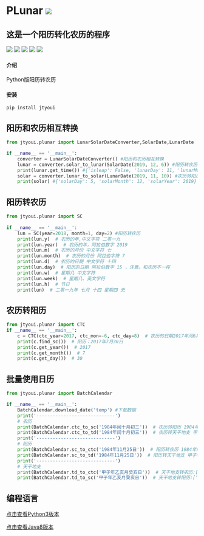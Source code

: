 # **PLunar** [![](https://gitee.com/tyoui/logo/raw/master/logo/photolog.png)][1]


## 这是一个阳历转化农历的程序
[![](https://img.shields.io/badge/个人网站-jtyoui-yellow.com.svg)][1]
[![](https://img.shields.io/badge/Python-3.6-green.svg)]()
[![](https://img.shields.io/badge/BlogWeb-Tyoui-bule.svg)][1]
[![](https://img.shields.io/badge/Email-jtyoui@qq.com-red.svg)]()
[![](https://img.shields.io/badge/项目-jtyoui.plunar-black.svg)]()

#### 介绍
Python版阳历转农历

#### 安装
    pip install jtyoui
    
## 阳历和农历相互转换
```python
from jtyoui.plunar import LunarSolarDateConverter,SolarDate,LunarDate

if __name__ == '__main__':
    converter = LunarSolarDateConverter() #阳历和农历相互转换
    lunar = converter.solar_to_lunar(SolarDate(2019, 12, 6)) #阳历转农历
    print(lunar.get_time()) #{'isleap': False, 'lunarDay': 11, 'lunarMonth': 11, 'lunarYear': 2019}
    solar = converter.lunar_to_solar(LunarDate(2019, 11, 10)) #农历转阳历
    print(solar) #{'solarDay': 5, 'solarMonth': 12, 'solarYear': 2019}
```

## 阳历转农历
```python
from jtyoui.plunar import SC
    
if __name__ == '__main__':
    lun = SC(year=2018, month=1, day=2) #阳历转农历
    print(lun.y)  # 农历的年,中文字符 二零一九
    print(lun.year)  # 农历的年，阿拉伯数字 2019
    print(lun.m)  # 农历的月份 中文字符 七
    print(lun.month)  # 农历的月份 阿拉伯字符 7
    print(lun.d)  # 农历的日期 中文字符 十四
    print(lun.day)  # 阳历的日期 阿拉伯数字 15 ，注意。和农历不一样
    print(lun.w)  # 星期几 中文字符
    print(lun.week)  # 星期几、英文字符
    print(lun.h)  # 节日
    print(lun)  # 二零一九年 七月 十四 星期四 无
```

## 农历转阳历
```python
from jtyoui.plunar import CTC
if __name__ == '__main__':
    c = CTC(ctc_year=2017, ctc_mon=-6, ctc_day=8)  # 农历的日期2017年闰6月初八
    print(c.find_sc())  # 阳历：2017年7月30日
    print(c.get_year())  # 2017
    print(c.get_month())  # 7
    print(c.get_day())  # 30

```


## 批量使用日历
```python
from jtyoui.plunar import BatchCalendar

if __name__ == '__main__':
    BatchCalendar.download_date('temp') #下载数据
    print('-----------------------------')
    # 农历
    print(BatchCalendar.ctc_to_sc('1984年闰十月初三'))  # 农历转阳历 1984年11月25日
    print(BatchCalendar.ctc_to_td('1984年闰十月初三'))  # 农历转天干地支 甲子年乙亥月癸亥日
    print('-----------------------------')
    # 阳历
    print(BatchCalendar.sc_to_ctc('1984年11月25日'))  # 阳历转农历 1984年闰十月初三
    print(BatchCalendar.sc_to_td('1984年11月25日'))  # 阳历转天干地支 甲子年乙亥月癸亥日
    print('-----------------------------')
    # 天干地支
    print(BatchCalendar.td_to_ctc('甲子年乙亥月癸亥日'))  # 天干地支转农历:['1984年闰十月初三', '2044年九月廿一']
    print(BatchCalendar.td_to_sc('甲子年乙亥月癸亥日'))  # 天干地支转阳历:['1984年11月25日', '2044年11月10日']
```



## 编程语言
[点击查看Python3版本](https://gitee.com/tyoui/plunar)

[点击查看Java8版本](https://gitee.com/tyoui/lunar)

[1]: https://blog.jtyoui.com